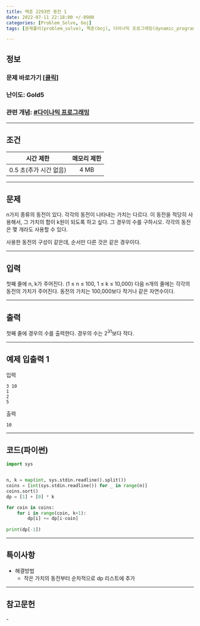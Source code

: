 ```yaml
---
title: 백준 2293번 동전 1
date: 2022-07-11 22:18:00 +/-0900
categories: [Problem_Solve, boj]
tags: [문제풀이(problem_solve), 백준(boj), 다이나믹 프로그래밍(dynamic_programming)]

---
```

## 정보
### 문제 바로가기 [[클릭](https://www.acmicpc.net/problem/2293)]
### 난이도: Gold5
### 관련 개념: [#다이나믹 프로그래밍](https://www.acmicpc.net/problemset?sort=ac_desc&algo=25)

---
## 조건

시간 제한|메모리 제한
:---:|:---:
0.5 초(추가 시간 없음)|4 MB

---
## 문제
n가지 종류의 동전이 있다. 각각의 동전이 나타내는 가치는 다르다. 이 동전을 적당히 사용해서, 그 가치의 합이 k원이 되도록 하고 싶다. 그 경우의 수를 구하시오. 각각의 동전은 몇 개라도 사용할 수 있다.

사용한 동전의 구성이 같은데, 순서만 다른 것은 같은 경우이다.

---
## 입력
첫째 줄에 n, k가 주어진다. (1 ≤ n ≤ 100, 1 ≤ k ≤ 10,000) 다음 n개의 줄에는 각각의 동전의 가치가 주어진다. 동전의 가치는 100,000보다 작거나 같은 자연수이다.

---
## 출력
첫째 줄에 경우의 수를 출력한다. 경우의 수는 2<sup>31</sup>보다 작다.

---
## 예제 입출력 1
입력
```
3 10
1
2
5
```

출력
```
10
```

---
## 코드(파이썬)
```python
import sys


n, k = map(int, sys.stdin.readline().split())
coins = [int(sys.stdin.readline()) for _ in range(n)]
coins.sort()
dp = [1] + [0] * k

for coin in coins:
    for i in range(coin, k+1):
        dp[i] += dp[i-coin]
        
print(dp[-1])

```

---
## 특이사항
- 해결방법
  - 작은 가치의 동전부터 순차적으로 dp 리스트에 추가

---
## 참고문헌
\-
